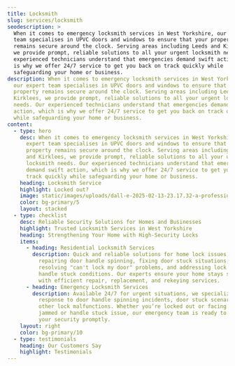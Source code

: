 ```yaml
---
title: Locksmith
slug: services/locksmith
seodescription: >
  When it comes to emergency locksmith services in West Yorkshire, our expert
  team specialises in UPVC doors and windows to ensure that your property
  remains secure around the clock. Serving areas including Leeds and Kirklees,
  we provide prompt, reliable solutions to all your urgent locksmith needs. Our
  experienced technicians understand that emergencies demand swift action, which
  is why we offer 24/7 service to get you back on track quickly while
  safeguarding your home or business.
description: When it comes to emergency locksmith services in West Yorkshire,
  our expert team specialises in UPVC doors and windows to ensure that your
  property remains secure around the clock. Serving areas including Leeds and
  Kirklees, we provide prompt, reliable solutions to all your urgent locksmith
  needs. Our experienced technicians understand that emergencies demand swift
  action, which is why we offer 24/7 service to get you back on track quickly
  while safeguarding your home or business.
content:
  - type: hero
    desc: When it comes to emergency locksmith services in West Yorkshire, our
      expert team specialises in UPVC doors and windows to ensure that your
      property remains secure around the clock. Serving areas including Leeds
      and Kirklees, we provide prompt, reliable solutions to all your urgent
      locksmith needs. Our experienced technicians understand that emergencies
      demand swift action, which is why we offer 24/7 service to get you back on
      track quickly while safeguarding your home or business.
    heading: Locksmith Service
    highlight: Locked out?
    image: static/images/uploads/dall-e-2025-02-13-23.17.32-a-professional-locksmith-picking-a-lock-on-a-stylish-wooden-door-in-a-modern-elegant-interior.-the-locksmith-wearing-a-tool-belt-and-gloves-is-care.webp
    color: bg-primary/5
    layout: stacked
  - type: checklist
    desc: Reliable Security Solutions for Homes and Businesses
    highlight: Trusted Locksmith Services in West Yorkshire
    heading: Strengthening Your Home with High-Security Locks
    items:
      - heading: Residential Locksmith Services
        description: Quick and reliable solutions for home lock issues, including
          repairing door handle spinning, fixing door stuck situations,
          resolving "can't lock my door" problems, and addressing lock jammed or
          handle stuck conditions. Our experts ensure your home stays secure
          with efficient repair, replacement, and rekeying services.
      - heading: Emergency Locksmith Services
        description: Available 24/7 for urgent situations, we specialize in rapid
          response to door handle spinning incidents, door stuck scenarios, and
          other lock malfunctions. Whether you’re locked out or facing a lock
          jammed or handle stuck issue, our emergency team is ready to restore
          your security promptly.
    layout: right
    color: bg-primary/10
  - type: testimonials
    heading: Our Customers Say
    highlight: Testimonials
---
```

